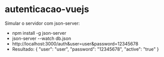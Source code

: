 # autenticacao-vuejs

Simular o servidor com json-server:
* npm install -g json-server
* json-server --watch db.json
* http://localhost:3000/auth&user=user&password=12345678
 * Resultado: { "user": "user", "password": "12345678", "active": "true" }
